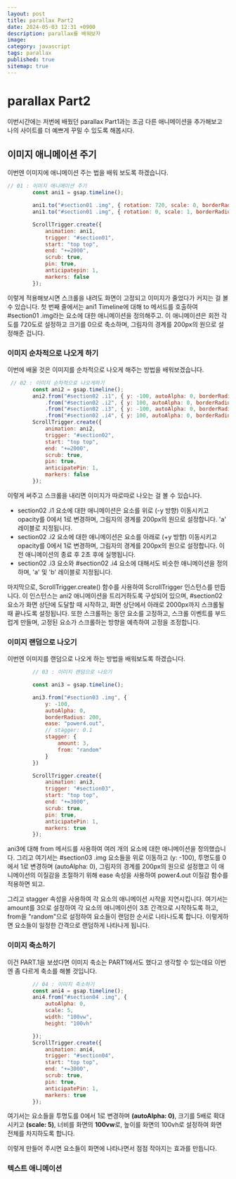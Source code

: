```yaml
---
layout: post
title: parallax Part2
date: 2024-05-03 12:31 +0900
description: parallax를 배워보자
image:
category: javascript
tags: parallax
published: true
sitemap: true
---
```



# parallax Part2
이번시간에는 저번에 배웠던 parallax Part1과는 조금 다른 애니메이션을 추가해보고
나의 사이트를 더 예쁘게 꾸밀 수 있도록 해봅시다.

## 이미지 애니메이션 주기

이번엔 이미지에 애니메이션 주는 법을 배워 보도록 하겠습니다.

````javascript
// 01 : 이미지 애니메이션 주기
        const ani1 = gsap.timeline();

        ani1.to("#section01 .img", { rotation: 720, scale: 0, borderRadius: 200 })
        ani1.to("#section01 .img", { rotation: 0, scale: 1, borderRadius: 20 })

        ScrollTrigger.create({
            animation: ani1,
            trigger: "#section01",
            start: "top top",
            end: "+=2000",
            scrub: true,
            pin: true,
            anticipatepin: 1,
            markers: false
        });
````

이렇게 적용해보시면
스크롤을 내려도 화면이 고정되고 이미지가 줄었다가 커지는 걸 볼 수 있습니다.
첫 번째 줄에서는 ani1 Timeline에 대해 to 메서드를 호출하여 #section01 .img라는 요소에 대한 애니메이션을 정의해주고. 이 애니메이션은 회전 각도를 720도로 설정하고 크기를 0으로 축소하며,
그림자의 경계를 200px의 원으로 설정해준 겁니다.

### 이미지 순차적으로 나오게 하기

이번에 배울 것은 이미지를 순차적으로 나오게 해주는 방법을 배워보겠습니다.

````javascript
 // 02 : 이미지 순차적으로 나오게하기
        const ani2 = gsap.timeline();
        ani2.from("#section02 .i1", { y: -100, autoAlpha: 0, borderRadius: 200 }, 'a')
            .from("#section02 .i2", { y: 100, autoAlpha: 0, borderRadius: 200 }, '+=2')
            .from("#section02 .i3", { y: -100, autoAlpha: 0, borderRadius: 200 }, 'a')
            .from("#section02 .i4", { y: 100, autoAlpha: 0, borderRadius: 200 }, 'b')
        ScrollTrigger.create({
            animation: ani2,
            trigger: "#section02",
            start: "top top",
            end: "+=2000",
            scrub: true,
            pin: true,
            anticipatePin: 1,
            markers: false
        });
````

이렇게 써주고 스크롤을 내리면 이미지가 따로따로 나오는 걸 볼 수 있습니다.

- section02 .i1 요소에 대한 애니메이션은 요소를 위로 (-y 방향) 이동시키고 opacity를 0에서 1로 변경하며, 그림자의 경계를 200px의 원으로 설정합니다. 'a' 레이블로 지정됩니다.
- section02 .i2 요소에 대한 애니메이션은 요소를 아래로 (+y 방향) 이동시키고 opacity를 0에서 1로 변경하며, 그림자의 경계를 200px의 원으로 설정합니다. 이전 애니메이션의 종료 후 2초 후에 실행됩니다.
- section02 .i3 요소와 #section02 .i4 요소에 대해서도 비슷한 애니메이션을 정의하며, 'a' 및 'b' 레이블로 지정됩니다.

마지막으로, ScrollTrigger.create() 함수를 사용하여 ScrollTrigger 인스턴스를 만듭니다. 이 인스턴스는 ani2 애니메이션을 트리거하도록 구성되어 있으며, #section02 요소가 화면 상단에 도달할 때 시작하고, 화면 상단에서 아래로 2000px까지 스크롤될 때 끝나도록 설정됩니다. 또한 스크롤하는 동안 요소를 고정하고, 스크롤 이벤트를 부드럽게 만들며, 고정된 요소가 스크롤하는 방향을 예측하여 고정을 조정합니다.

### 이미지 랜덤으로 나오기

이번엔 이미지를 랜덤으로 나오게 하는 방법을 배워보도록 하겠습니다.

````javascript
        // 03 : 이미지 랜덤으로 나오기

        const ani3 = gsap.timeline();

        ani3.from("#section03 .img", {
            y: -100,
            autoAlpha: 0,
            borderRadius: 200,
            ease: "power4.out",
            // stagger: 0.1
            stagger: {
                amount: 3,
                from: "random"
            }
        })

        ScrollTrigger.create({
            animation: ani3,
            trigger: "#section03",
            start: "top top",
            end: "+=3000",
            scrub: true,
            pin: true,
            anticipatePin: 1,
            markers: true
        });
````

ani3에 대해 from 메서드를 사용하여 여러 개의 요소에 대한 애니메이션을 정의했습니다. 
그리고 여기서는 #section03 .img 요소들을 위로 이동하고 (y: -100), 투명도를 0에서 1로 변경하며 (autoAlpha: 0), 그림자의 경계를 200px의 원으로 설정했고 
이 애니메이션의 이질감을 조절하기 위해 ease 속성을 사용하여 power4.out 이질감 함수를 적용하면 되고.

그리고 stagger 속성을 사용하여 각 요소의 애니메이션 시작을 지연시킵니다. 여기서는 amount를 3으로 설정하여 각 요소의 애니메이션이 3초 간격으로 시작하도록 하고, from을 "random"으로 설정하여 요소들이 랜덤한 순서로 나타나도록 합니다.
이렇게하면 요소들이 일정한 간격으로 랜덤하게 나타나게 됩니다.

### 이미지 축소하기

이건 PART.1을 보셨다면 이미지 축소는 PART1에서도 했다고 생각할 수 있는데요
이번엔 좀 다르게 축소를 해볼 것입니다.

````javascript
        // 04 : 이미지 축소하기
        const ani4 = gsap.timeline();
        ani4.from("#section04 .img", {
            autoAlpha: 0,
            scale: 5,
            width: "100vw",
            height: "100vh"

        });
        ScrollTrigger.create({
            animation: ani4,
            trigger: "#section04",
            start: "top top",
            end: "+=3000",
            scrub: true,
            pin: true,
            anticipatePin: 1,
            markers: true
        });
````

여기서는 요소들을 투명도를 0에서 1로 변경하며 **(autoAlpha: 0)**, 크기를 5배로 확대시키고 **(scale: 5)**, 너비를 화면의 **100vw**로, 높이를 화면의 100vh로 설정하여 화면 전체를 차지하도록 합니다.

이렇게 만들어 주시면 요소들이 화면에 나타나면서 점점 작아지는 효과를 만듭니다.

### 텍스트 애니메이션

